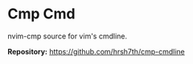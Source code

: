 # Cmp Cmd

nvim-cmp source for vim's cmdline.

**Repository:** <https://github.com/hrsh7th/cmp-cmdline>

<!-- vim: set ft=markdown: -->